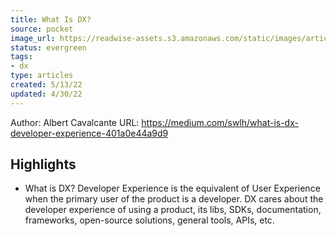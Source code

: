 ```yaml
---
title: What Is DX?
source: pocket
image_url: https://readwise-assets.s3.amazonaws.com/static/images/article4.6bc1851654a0.png
status: evergreen
tags: 
- dx 
type: articles
created: 5/13/22
updated: 4/30/22
---
```


Author: Albert Cavalcante
URL: https://medium.com/swlh/what-is-dx-developer-experience-401a0e44a9d9

## Highlights
- What is DX? Developer Experience is the equivalent of User Experience when the primary user of the product is a developer. DX cares about the developer experience of using a product, its libs, SDKs, documentation, frameworks, open-source solutions, general tools, APIs, etc.
